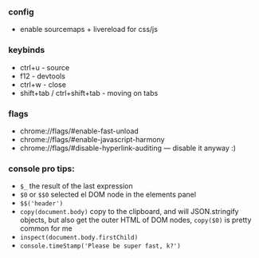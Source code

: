 ### config
- enable sourcemaps + livereload for css/js

### keybinds
- ctrl+u - source
- f12 - devtools
- ctrl+w - close
- shift+tab / ctrl+shift+tab - moving on tabs

### flags
- chrome://flags/#enable-fast-unload
- chrome://flags/#enable-javascript-harmony
- chrome://flags/#disable-hyperlink-auditing — disable it anyway :)

### console pro tips:
- `$_` the result of the last expression
- `$0` or `$$0` selected el DOM node in the elements panel
- `$$('header')`
- `copy(document.body)` copy to the clipboard, and will JSON.stringify objects, but also get the outer HTML of DOM nodes, `copy($0)` is pretty common for me
- `inspect(document.body.firstChild)`
- `console.timeStamp('Please be super fast, k?')`
